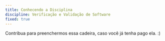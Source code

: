 ```yaml
---
title: Conhecendo a Disciplina
discipline: Verificação e Validação de Software
fixed: true
---
```


Contribua para preenchermos essa cadeira, caso você já tenha pago ela. :)
